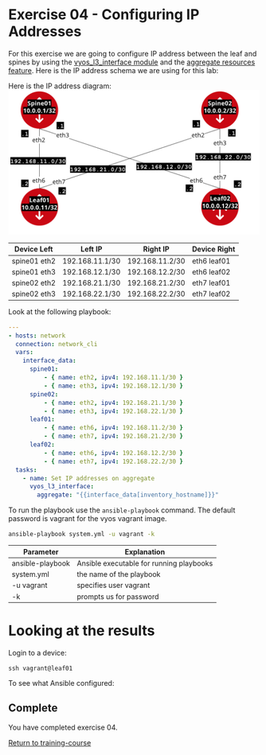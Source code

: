 # Exercise 04 - Configuring IP Addresses

For this exercise we are going to configure IP address between the leaf and spines by using the [vyos_l3_interface module](http://docs.ansible.com/ansible/latest/vyos_l3_interface_module.html) and the [aggregate resources feature](https://www.ansible.com/blog/accelerate-ansible-networking-aggregate-resources).  Here is the IP address schema we are using for this lab:

Here is the IP address diagram:
![diagram](ipaddress_diagram.png)

Device Left | Left IP | Right IP | Device Right
------------ | ------------- | ------------- | -------------
spine01 eth2 | 192.168.11.1/30 | 192.168.11.2/30 | eth6 leaf01
spine01 eth3 | 192.168.12.1/30 | 192.168.12.2/30 | eth6 leaf02
spine02 eth2 | 192.168.21.1/30 | 192.168.21.2/30 | eth7 leaf01
spine02 eth3 | 192.168.22.1/30 | 192.168.22.2/30 | eth7 leaf02


Look at the following playbook:

```yml
---
- hosts: network
  connection: network_cli
  vars:
    interface_data:
      spine01:
          - { name: eth2, ipv4: 192.168.11.1/30 }
          - { name: eth3, ipv4: 192.168.12.1/30 }
      spine02:
          - { name: eth2, ipv4: 192.168.21.1/30 }
          - { name: eth3, ipv4: 192.168.22.1/30 }
      leaf01:
          - { name: eth6, ipv4: 192.168.11.2/30 }
          - { name: eth7, ipv4: 192.168.21.2/30 }
      leaf02:
          - { name: eth6, ipv4: 192.168.12.2/30 }
          - { name: eth7, ipv4: 192.168.22.2/30 }
  tasks:
    - name: Set IP addresses on aggregate
      vyos_l3_interface:
        aggregate: "{{interface_data[inventory_hostname]}}"
```

To run the playbook use the `ansible-playbook` command.  The default password is vagrant for the vyos vagrant image.

```bash
ansible-playbook system.yml -u vagrant -k
```
Parameter | Explanation
------------ | -------------
ansible-playbook | Ansible executable for running playbooks
system.yml | the name of the playbook
-u vagrant | specifies user vagrant
-k | prompts us for password

# Looking at the results

Login to a device:
```
ssh vagrant@leaf01
```

To see what Ansible configured:



## Complete
You have completed exercise 04.

[Return to training-course](../README.md)
